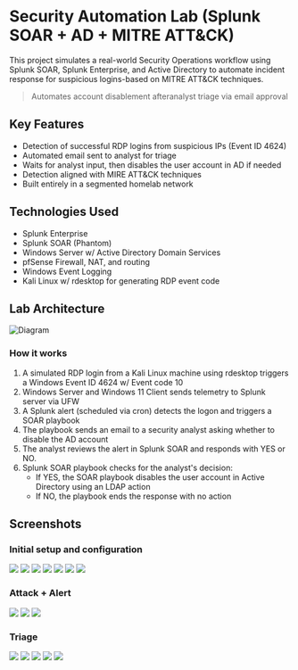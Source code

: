 # Security Automation Lab (Splunk SOAR + AD + MITRE ATT&CK)
This project simulates a real-world Security Operations workflow using Splunk SOAR, Splunk Enterprise, and Active Directory to automate incident response for suspicious logins-based on MITRE ATT&CK techniques.
> Automates account disablement afteranalyst triage via email approval

## Key Features
- Detection of successful RDP logins from suspicious IPs (Event ID 4624)
- Automated email sent to analyst for triage
- Waits for analyst input, then disables the user account in AD if needed
- Detection aligned with MIRE ATT&CK techniques
- Built entirely in a segmented homelab network

## Technologies Used
- Splunk Enterprise
- Splunk SOAR (Phantom)
- Windows Server w/ Active Directory Domain Services
- pfSense Firewall, NAT, and routing
- Windows Event Logging
- Kali Linux w/ rdesktop for generating RDP event code

## Lab Architecture
![Diagram](images/ADSPlunkSOAR.jpg)
### How it works
1. A simulated RDP login from a Kali Linux machine using rdesktop triggers a Windows Event ID 4624 w/ Event code 10
2. Windows Server and Windows 11 Client sends telemetry to Splunk server via UFW
3. A Splunk alert (scheduled via cron) detects the logon and triggers a SOAR playbook
4. The playbook sends an email to a security analyst asking whether to disable the AD account
5. The analyst reviews the alert in Splunk SOAR and responds with YES or NO.
6. Splunk SOAR playbook checks for the analyst's decision:
   - If YES, the SOAR playbook disables the user account in Active Directory using an LDAP action
   - If NO, the playbook ends the response with no action

## Screenshots
### Initial setup and configuration
![](images/ADDS.png)
![](images/JohnDoeCreation.png)
![](images/SOARinitialsetup.png)
![](images/pfsenseconfig.png)
![](images/UFWlogsetup.png)
![](images/SplunkLogs.png)
![](images/SOARdashboard.png)

### Attack + Alert
![](images/weakfwconfig.png)
![](images/kalirdp.png)
![](images/splunkevent.png)

### Triage
![](images/SOARplaybook.png)
![](images/email1.png)
![](images/SOARresponse.png)
![](images/disabledacc.png)
![](images/email2.png)




